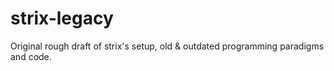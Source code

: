 # strix-legacy
Original rough draft of strix's setup, old &amp; outdated programming paradigms and code.
